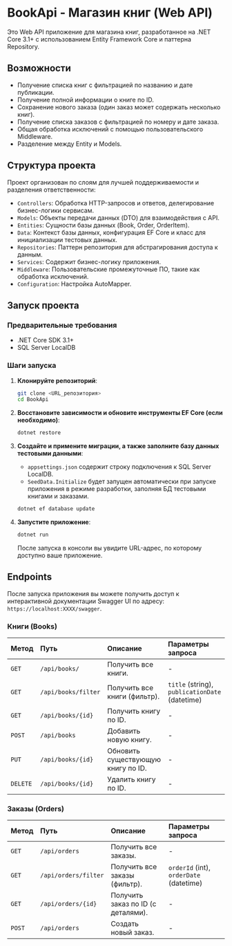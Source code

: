 # BookApi - Магазин книг (Web API)

Это Web API приложение для магазина книг, разработанное на .NET Core 3.1+ с использованием Entity Framework Core и паттерна Repository.

## Возможности

*   Получение списка книг с фильтрацией по названию и дате публикации.
*   Получение полной информации о книге по ID.
*   Сохранение нового заказа (один заказ может содержать несколько книг).
*   Получение списка заказов с фильтрацией по номеру и дате заказа.
*   Общая обработка исключений с помощью пользовательского Middleware.
*   Разделение между Entity и Models.

## Структура проекта

Проект организован по слоям для лучшей поддерживаемости и разделения ответственности:

*   `Controllers`: Обработка HTTP-запросов и ответов, делегирование бизнес-логики сервисам.
*   `Models`: Объекты передачи данных (DTO) для взаимодействия с API.
*   `Entities`: Сущности базы данных (Book, Order, OrderItem).
*   `Data`: Контекст базы данных, конфигурация EF Core и класс для инициализации тестовых данных.
*   `Repositories`: Паттерн репозитория для абстрагирования доступа к данным.
*   `Services`: Содержит бизнес-логику приложения.
*   `Middleware`: Пользовательские промежуточные ПО, такие как обработка исключений.
*   `Configuration`: Настройка AutoMapper.

## Запуск проекта

### Предварительные требования

*   .NET Core SDK 3.1+
*   SQL Server LocalDB

### Шаги запуска

1.  **Клонируйте репозиторий**:
    ```bash
    git clone <URL_репозитория>
    cd BookApi
    ```

2.  **Восстановите зависимости и обновите инструменты EF Core (если необходимо)**:
    ```bash
    dotnet restore
    ```

3.  **Создайте и примените миграции, а также заполните базу данных тестовыми данными**:
    *   `appsettings.json` содержит строку подключения к SQL Server LocalDB.
    *   `SeedData.Initialize` будет запущен автоматически при запуске приложения в режиме разработки, заполняя БД тестовыми книгами и заказами.
    ```bash
    dotnet ef database update
    ```

4.  **Запустите приложение**:
    ```bash
    dotnet run
    ```

    После запуска в консоли вы увидите URL-адрес, по которому доступно ваше приложение.

## Endpoints

После запуска приложения вы можете получить доступ к интерактивной документации Swagger UI по адресу: `https://localhost:XXXX/swagger`.

### Книги (Books)

| Метод | Путь                    | Описание                                  | Параметры запроса |
| :---- | :---------------------- | :---------------------------------------- | :--------------------------------- |
| `GET` | `/api/books/`            | Получить все книги.                       |-               |
| `GET` | `/api/books/filter`            | Получить все книги (фильтр).                       | `title` (string), `publicationDate` (datetime) |
| `GET` | `/api/books/{id}`       | Получить книгу по ID.                     | -                                  |
| `POST`| `/api/books`            | Добавить новую книгу.                     | -                                  |
| `PUT` | `/api/books/{id}`       | Обновить существующую книгу по ID.       | -                                  |
| `DELETE`| `/api/books/{id}`     | Удалить книгу по ID.                      | -                                  |

### Заказы (Orders)

| Метод | Путь                    | Описание                                  | Параметры запроса|
| :---- | :---------------------- | :---------------------------------------- | :--------------------------------- |
| `GET` | `/api/orders`           | Получить все заказы.                      |- | 
| `GET` | `/api/orders/filter`           | Получить все заказы (фильтр).                      | `orderId` (int), `orderDate` (datetime) |
| `GET` | `/api/orders/{id}`      | Получить заказ по ID (с деталями).        | -                                  |
| `POST`| `/api/orders`           | Создать новый заказ.                      | -                                  |